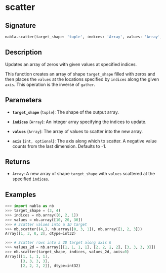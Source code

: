 # scatter

## Signature

```python
nabla.scatter(target_shape: 'tuple', indices: 'Array', values: 'Array', axis: 'int') -> 'Array'
```

## Description

Updates an array of zeros with given values at specified indices.

This function creates an array of shape `target_shape` filled with zeros
and then places the `values` at the locations specified by `indices` along
the given `axis`. This operation is the inverse of `gather`.

## Parameters

- **`target_shape`** (`tuple`): The shape of the output array.

- **`indices`** (`Array`): An integer array specifying the indices to update.

- **`values`** (`Array`): The array of values to scatter into the new array.

- **`axis`** (`int, optional`): The axis along which to scatter. A negative value counts from the last dimension. Defaults to -1.

## Returns

- `Array`: A new array of shape `target_shape` with `values` scattered at the specified `indices`.

## Examples

```python
>>> import nabla as nb
>>> target_shape = (3, 4)
>>> indices = nb.array([0, 2, 1])
>>> values = nb.array([10, 20, 30])
>>> # Scatter values into a 1D target
>>> nb.scatter((4,), nb.array([0, 3, 1]), nb.array([1, 2, 3]))
Array([1, 3, 0, 2], dtype=int32)

>>> # Scatter rows into a 2D target along axis 0
>>> values_2d = nb.array([[1, 1, 1, 1], [2, 2, 2, 2], [3, 3, 3, 3]])
>>> nb.scatter(target_shape, indices, values_2d, axis=0)
Array([[1, 1, 1, 1],
       [3, 3, 3, 3],
       [2, 2, 2, 2]], dtype=int32)
```
